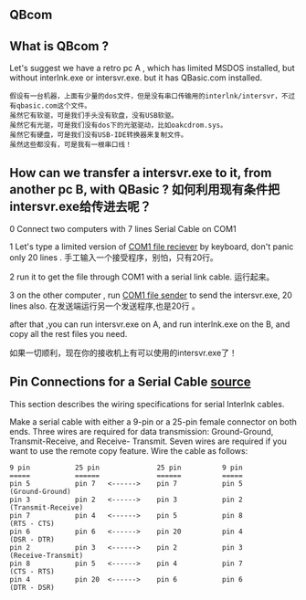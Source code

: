 QBcom
--

What is QBcom ?
----
Let's suggest we have a retro pc A , which has limited MSDOS installed, but without interlnk.exe or intersvr.exe.
but it has QBasic.com installed.
```
假设有一台机器，上面有少量的dos文件，但是没有串口传输用的interlnk/intersvr，不过有qbasic.com这个文件。
虽然它有软驱，可是我们手头没有软盘，没有USB软驱。
虽然它有光驱，可是我们没有dos下的光驱驱动，比如oakcdrom.sys。
虽然它有硬盘，可是我们没有USB-IDE转换器来复制文件。
虽然这些都没有，可是我有一根串口线！
```
How can we transfer a intersvr.exe to it, from another pc B, with QBasic ? 
如何利用现有条件把intersvr.exe给传进去呢？
----
0 Connect two computers with 7 lines Serial Cable on COM1 

1 Let's type a limited version of [COM1 file reciever](recv2.bas) by keyboard, don't panic only 20 lines . 手工输入一个接受程序，别怕，只有20行。

2 run it to get the file through COM1 with a serial link cable. 运行起来。

3 on the other computer , run  [COM1 file sender](send2.bas) to send the intersvr.exe, 20 lines also. 在发送端运行另一个发送程序,也是20行 。

after that ,you can run intersvr.exe on A, and run interlnk.exe on the B, and copy all the rest files you need.

如果一切顺利，现在你的接收机上有可以使用的intersvr.exe了！

Pin Connections for a Serial Cable [source](http://www.manmrk.net/tutorials/DOS/help/interlnk.htm)
----
This section describes the wiring specifications for serial Interlnk
cables.

Make a serial cable with either a 9-pin or a 25-pin female connector on both
ends. Three wires are required for data transmission: Ground-Ground,
Transmit-Receive, and Receive- Transmit. Seven wires are required if you
want to use the remote copy feature. Wire the cable as follows:
```
9 pin           25 pin              25 pin          9 pin
=====           ======              ======          =====
pin 5           pin 7   <------>    pin 7           pin 5
(Ground-Ground)
pin 3           pin 2   <------>    pin 3           pin 2
(Transmit-Receive)
pin 7           pin 4   <------>    pin 5           pin 8
(RTS - CTS)
pin 6           pin 6   <------>    pin 20          pin 4
(DSR - DTR)
pin 2           pin 3   <------>    pin 2           pin 3
(Receive-Transmit)
pin 8           pin 5   <------>    pin 4           pin 7
(CTS - RTS)
pin 4           pin 20  <------>    pin 6           pin 6
(DTR - DSR)
```
